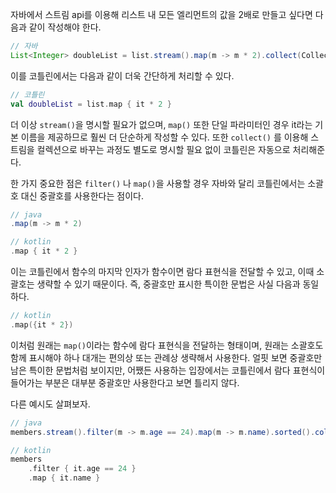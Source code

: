 자바에서 스트림 api를 이용해 리스트 내 모든 엘리먼트의 값을 2배로 만들고 싶다면 다음과 같이 작성해야 한다.

```java
// 자바
List<Integer> doubleList = list.stream().map(m -> m * 2).collect(Collectors.toList());
```

이를 코틀린에서는 다음과 같이 더욱 간단하게 처리할 수 있다.

```kotlin
// 코틀린
val doubleList = list.map { it * 2 }
```

더 이상 `stream()`을 명시할 필요가 없으며, `map()` 또한 단일 파라미터인 경우 it라는 기본 이름을 제공하므로 훨씬 더 단순하게 작성할 수 있다. 또한 `collect()` 를 이용해 스트림을 컬렉션으로 바꾸는 과정도 별도로 명시할 필요 없이 코틀린은 자동으로 처리해준다.

한 가지 중요한 점은 `filter()` 나 `map()`을 사용할 경우 자바와 달리 코틀린에서는 소괄호 대신 중괄호를 사용한다는 점이다.

```java
// java
.map(m -> m * 2)
```

```kotlin
// kotlin
.map { it * 2 }
```

이는 코틀린에서 함수의 마지막 인자가 함수이면 람다 표현식을 전달할 수 있고, 이때 소괄호는 생략할 수 있기 때문이다. 즉, 중괄호만 표시한 특이한 문법은 사실 다음과 동일하다.

```kotlin
// kotlin
.map({it * 2})
```

이처럼 원래는 `map()`이라는 함수에 람다 표현식을 전달하는 형태이며, 원래는 소괄호도 함께 표시해야 하나 대개는 편의상 또는 관례상 생략해서 사용한다. 얼핏 보면 중괄호만 남은 특이한 문법처럼 보이지만, 어쨌든 사용하는 입장에서는 코틀린에서 람다 표현식이 들어가는 부분은 대부분 중괄호만 사용한다고 보면 틀리지 않다.

다른 예시도 살펴보자.

```java
// java
members.stream().filter(m -> m.age == 24).map(m -> m.name).sorted().collect(Collectors.toList());
```

```kotlin
// kotlin
members
	.filter { it.age == 24 }
	.map { it.name }
	
```